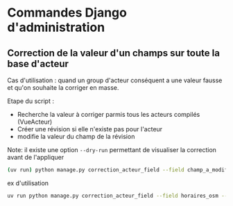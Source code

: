 # Commandes Django d'administration

## Correction de la valeur d'un champs sur toute la base d'acteur

Cas d'utilisation : quand un group d'acteur conséquent a une valeur fausse et qu'on souhaite la corriger en masse.

Etape du script :

- Recherche la valeur à corriger parmis tous les acteurs compilés (VueActeur)
- Créer une révision si elle n'existe pas pour l'acteur
- modifie la valeur du champ de la révision

Note: il existe une option `--dry-run` permettant de visualiser la correction avant de l'appliquer

```sh
(uv run) python manage.py correction_acteur_field --field champ_a_modifier --old_value "valeur à corriger" --new_value "Remplacer par cette valeur" (--dry-run)
```

ex d'utilisation

```sh
uv run python manage.py correction_acteur_field --field horaires_osm --old_value "Mo off; Tu off; We off; Th off; Fr off; Sa off; Su off" --new_value __empty__ --dry-run
```

